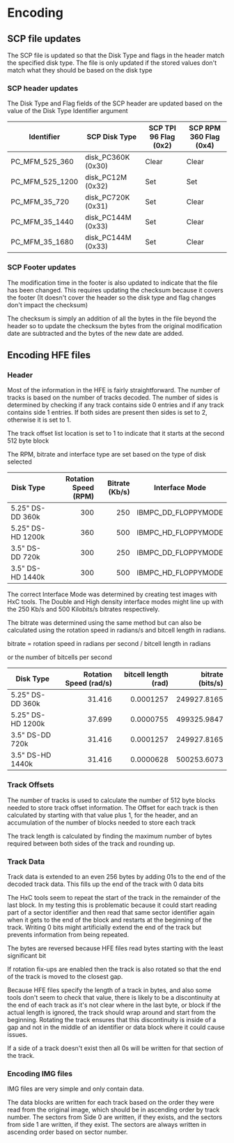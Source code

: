 # Encoding

## SCP file updates

The SCP file is updated so that the Disk Type and flags in the header match the specified disk type. The file is only updated if the
stored values don't match what they should be based on the disk type

### SCP header updates

The Disk Type and Flag fields of the SCP header are updated based on the value of the Disk Type Identifier argument

| Identifier | SCP Disk Type | SCP TPI 96 Flag (0x2) | SCP RPM 360 Flag (0x4) |
| ---------- | ------------- | --------------------- | ---------------------- |
| PC_MFM_525_360  | disk_PC360K (0x30) | Clear | Clear |
| PC_MFM_525_1200 | disk_PC12M (0x32) | Set | Set |
| PC_MFM_35_720   | disk_PC720K (0x31) | Set | Clear |
| PC_MFM_35_1440 | disk_PC144M (0x33) | Set | Clear |
| PC_MFM_35_1680 | disk_PC144M (0x33) | Set | Clear |

### SCP Footer updates

The modification time in the footer is also updated to indicate that the file has been changed. This requires updating the checksum
because it covers the footer (It doesn't cover the header so the disk type and flag changes don't impact the checksum)

The checksum is simply an addition of all the bytes in the file beyond the header so to update the checksum the bytes from the original
modification date are subtracted and the bytes of the new date are added.

## Encoding HFE files

### Header

Most of the information in the HFE is fairly straightforward. The number of tracks is based on the number of tracks decoded.
The number of sides is determined by checking if any track contains side 0 entries and if any track contains side 1 entries.
If both sides are present then sides is set to 2, otherwise it is set to 1.

The track offset list location is set to 1 to indicate that it starts at the second 512 byte block

The RPM, bitrate and interface type are set based on the type of disk selected

| Disk Type | Rotation Speed (RPM) | Bitrate (Kb/s) | Interface Mode |
| --- | ---: |  ---: | --- |
| 5.25" DS-DD 360k | 300 | 250 | IBMPC_DD_FLOPPYMODE |
| 5.25" DS-HD 1200k | 360 | 500 | IBMPC_HD_FLOPPYMODE  |
| 3.5" DS-DD 720k | 300 | 250 | IBMPC_DD_FLOPPYMODE |
| 3.5" DS-HD 1440k | 300 | 500 | IBMPC_HD_FLOPPYMODE |

The correct Interface Mode was determined by creating test images with HxC tools. The Double and High density interface modes might line up
with the 250 Kb/s and 500 Kilobits/s bitrates respectively.

The bitrate was determined using the same method but can also be calculated using the rotation speed in radians/s
and bitcell length in radians.

bitrate = rotation speed in radians per second / bitcell length in radians

or the number of bitcells per second

| Disk Type | Rotation Speed (rad/s) | bitcell length (rad) | bitrate (bits/s) |
| --- | ---: |  ---: |  ---: |
| 5.25" DS-DD 360k | 31.416 | 0.0001257 | 249927.8165 |
| 5.25" DS-HD 1200k | 37.699 | 0.0000755 | 499325.9847 |
| 3.5" DS-DD 720k | 31.416 | 0.0001257 | 249927.8165 |
| 3.5" DS-HD 1440k | 31.416 | 0.0000628 | 500253.6073 |

### Track Offsets

The number of tracks is used to calculate the number of 512 byte blocks needed to store track offset information. The Offset for each
track is then calculated by starting with that value plus 1, for the header, and an accumulation of the number of blocks needed to store
each track

The track length is calculated by finding the maximum number of bytes required between both sides of the track and rounding up.

### Track Data

Track data is extended to an even 256 bytes by adding 01s to the end of the decoded track data. This fills up the end of the track with 0 data bits

The HxC tools seem to repeat the start of the track in the remainder of the last block. In my testing this is problematic because it could
start reading part of a sector identifier and then read that same sector identifier again when it gets to the end of the block and restarts
at the beginning of the track. Writing 0 bits might artificially extend the end of the track but prevents information from being repeated.

The bytes are reversed because HFE files read bytes starting with the least significant bit

If rotation fix-ups are enabled then the track is also rotated so that the end of the track is moved to the closest gap.

Because HFE files specify the length of a track in bytes, and also some tools don't seem to check that value, there is likely to
be a discontinuity at the end of each track as it's not clear where in the last byte, or block if the actual length is ignored, the
track should wrap around and start from the beginning. Rotating the track ensures that this discontinuity is inside of a gap and not
in the middle of an identifier or data block where it could cause issues.

If a side of a track doesn't exist then all 0s will be written for that section of the track.

### Encoding IMG files

IMG files are very simple and only contain data.

The data blocks are written for each track based on the order they were read from the original image, which should be in ascending order
by track number. The sectors from Side 0 are written, if they exists, and the sectors from side 1 are written, if they exist. 
The sectors are always written in ascending order based on sector number.